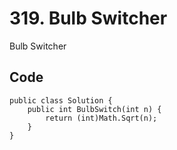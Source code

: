# 319. Bulb Switcher
Bulb Switcher

## Code
    public class Solution {
        public int BulbSwitch(int n) {
            return (int)Math.Sqrt(n);
        }
    }